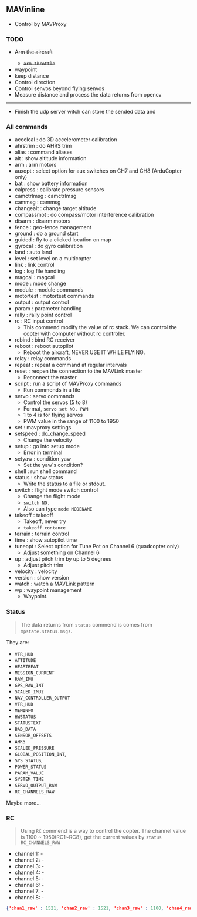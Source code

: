 ## MAVinline

* Control by MAVProxy


### TODO

* <del>Arm the aircraft
  * `arm throttle`
* waypoint
* keep distance
* Control direction
* Control senvos beyond flying senvos
* Measure distance and process the data returns from opencv

---

* Finish the udp server witch can store the sended data and


### All commands

* accelcal             : do 3D accelerometer calibration
* ahrstrim             : do AHRS trim
* alias                : command aliases
* alt                  : show altitude information
* arm                  : arm motors
* auxopt               : select option for aux switches on CH7 and CH8 (ArduCopter only)
* bat                  : show battery information
* calpress             : calibrate pressure sensors
* camctrlmsg           : camctrlmsg
* cammsg               : cammsg
* changealt            : change target altitude
* compassmot           : do compass/motor interference calibration
* disarm               : disarm motors
* fence                : geo-fence management
* ground               : do a ground start
* guided               : fly to a clicked location on map
* gyrocal              : do gyro calibration
* land                 : auto land
* level                : set level on a multicopter
* link                 : link control
* log                  : log file handling
* magcal               : magcal
* mode                 : mode change
* module               : module commands
* motortest            : motortest commands
* output               : output control
* param                : parameter handling
* rally                : rally point control
* rc                   : RC input control
  * This commend modify the value of rc stack. We can control the copter with computer without rc controler.
* rcbind               : bind RC receiver
* reboot               : reboot autopilot
  * Reboot the aircraft, NEVER USE IT WHILE FLYING.
* relay                : relay commands
* repeat               : repeat a command at regular intervals
* reset                : reopen the connection to the MAVLink master
  * Reconnect the master
* script               : run a script of MAVProxy commands
  * Run commends in a file
* servo                : servo commands
  * Control the servos (5 to 8)
  * Format, `servo set NO. PWM`
  * 1 to 4 is for flying servos
  * PWM value in the range of 1100 to 1950
* set                  : mavproxy settings
* setspeed             : do_change_speed
  * Change the velocity
* setup                : go into setup mode
  * Error in terminal
* setyaw               : condition_yaw
  * Set the yaw's condition?
* shell                : run shell command
* status               : show status
  * Write the status to a file or stdout.
* switch               : flight mode switch control
  * Change the flight mode
  * `switch NO.`
  * Also can type `mode MODENAME`
* takeoff              : takeoff
  * Takeoff, never try
  * `takeoff contance`
* terrain              : terrain control
* time                 : show autopilot time
* tuneopt              : Select option for Tune Pot on Channel 6 (quadcopter only)
  * Adjust something on Channel 6
* up                   : adjust pitch trim by up to 5 degrees
  * Adjust pitch trim
* velocity             : velocity
* version              : show version
* watch                : watch a MAVLink pattern
* wp                   : waypoint management
  * Waypoint.

### Status

> The data returns from `status` commend is comes from `mpstate.status.msgs`.

They are:
* `VFR_HUD`
* `ATTITUDE`
* `HEARTBEAT`
* `MISSION_CURRENT`
* `RAW_IMU`
* `GPS_RAW_INT`
* `SCALED_IMU2`
* `NAV_CONTROLLER_OUTPUT`
* `VFR_HUD`
* `MEMINFO`
* `HWSTATUS`
* `STATUSTEXT`
* `BAD_DATA`
* `SENSOR_OFFSETS`
* `AHRS`
* `SCALED_PRESSURE`
* `GLOBAL_POSITION_INT`,
* `SYS_STATUS`,
* `POWER_STATUS`
* `PARAM_VALUE`
* `SYSTEM_TIME`
* `SERVO_OUTPUT_RAW`
* `RC_CHANNELS_RAW`

Maybe more...

### RC

> Using `RC` commend is a way to control the copter. The channel value is 1100 ~ 1950(RC1~RC8), get the current values by `status RC_CHANNELS_RAW`

* channel 1: -
* channel 2: -
* channel 3: -
* channel 4: -
* channel 5: -
* channel 6: -
* channel 7: -
* channel 8: -

```json
{'chan1_raw' : 1521, 'chan2_raw' : 1521, 'chan3_raw' : 1100, 'chan4_raw' : 1950, 'chan5_raw' : 1521, 'chan6_raw' : 1519, 'chan7_raw' : 1520, 'chan8_raw' : 1521}
```